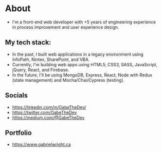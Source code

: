 # About
- I'm a front-end web developer with +5 years of engineering experience in process improvement and user experience design.

## My tech stack:
- In the past, I built web applications in a legacy environment using InfoPath, Nintex, SharePoint, and VBA. 
- Currently, I'm building web apps using HTML5, CSS3, SASS, JavaScript, jQuery, React, and Firebase.
- In the future, I'll be using MongoDB, Express, React, Node with Redux (state management) and Mocha/Chai/Cypress (testing).

## Socials
- https://linkedin.com/in/GabeTheDev/
- https://twitter.com/GabeTheDev
- https://medium.com/@GabeTheDev

## Portfolio
- https://www.gabrielwright.ca





<!---
gabrielwright1/gabrielwright1 is a ✨ special ✨ repository because its `README.md` (this file) appears on your GitHub profile.
You can click the Preview link to take a look at your changes.
--->

